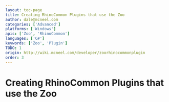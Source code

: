 ```yaml
---
layout: toc-page
title: Creating RhinoCommon Plugins that use the Zoo
author: dale@mcneel.com
categories: ['Advanced']
platforms: ['Windows']
apis: ['Zoo', 'RhinoCommon']
languages: ['C#']
keywords: ['Zoo', 'Plugin']
TODO: 1
origin: http://wiki.mcneel.com/developer/zoorhinocommonplugin
order: 3
---
```


# Creating RhinoCommon Plugins that use the Zoo

